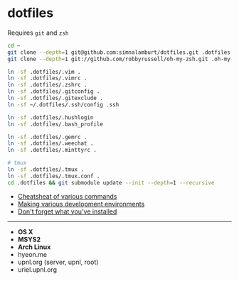 dotfiles
=====

Requires `git` and `zsh`

```bash
cd ~
git clone --depth=1 git@github.com:simnalamburt/dotfiles.git .dotfiles
git clone --depth=1 git://github.com/robbyrussell/oh-my-zsh.git .oh-my-zsh

ln -sf .dotfiles/.vim .
ln -sf .dotfiles/.vimrc .
ln -sf .dotfiles/.zshrc .
ln -sf .dotfiles/.gitconfig .
ln -sf .dotfiles/.gitexclude .
ln -sf ~/.dotfiles/.ssh/config .ssh

ln -sf .dotfiles/.hushlogin
ln -sf .dotfiles/.bash_profile

ln -sf .dotfiles/.gemrc .
ln -sf .dotfiles/.weechat .
ln -sf .dotfiles/.minttyrc .

# tmux
ln -sf .dotfiles/.tmux .
ln -sf .dotfiles/.tmux.conf .
cd .dotfiles && git submodule update --init --depth=1 --recursive
```

* [Cheatsheat of various commands](cheatsheat.md)
* [Making various development environments](installation.md)
* [Don't forget what you've installed](packages.md)

--------

* **OS X**
* **MSYS2**
* **Arch Linux**
* hyeon.me
* upnl.org (server, upnl, root)
* uriel.upnl.org
